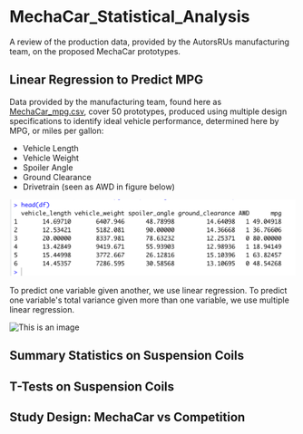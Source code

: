 # MechaCar_Statistical_Analysis
A review of the production data, provided by the AutorsRUs manufacturing team, on the proposed MechaCar prototypes.

## Linear Regression to Predict MPG
Data provided by the manufacturing team, found here as [MechaCar_mpg.csv](MechaCar_mpg.csv), cover 50 prototypes, produced using multiple design specifications to identify ideal vehicle performance, determined here by MPG, or miles per gallon:

- Vehicle Length
- Vehicle Weight
- Spoiler Angle
- Ground Clearance
- Drivetrain (seen as AWD in figure below)

![This is an image](https://github.com/JaimeStarling/MechaCar_Statistical_Analysis/blob/main/mpg%20data.png)

To predict one variable given another, we use linear regression. To predict one variable's total variance given more than one variable, we use multiple linear regression. 

![This is an image](https://github.com/JaimeStarling/MechaCar_Statistical_Analysis/blob/main/multiple%linear%regression%mpg.png)



## Summary Statistics on Suspension Coils

## T-Tests on Suspension Coils

## Study Design: MechaCar vs Competition
